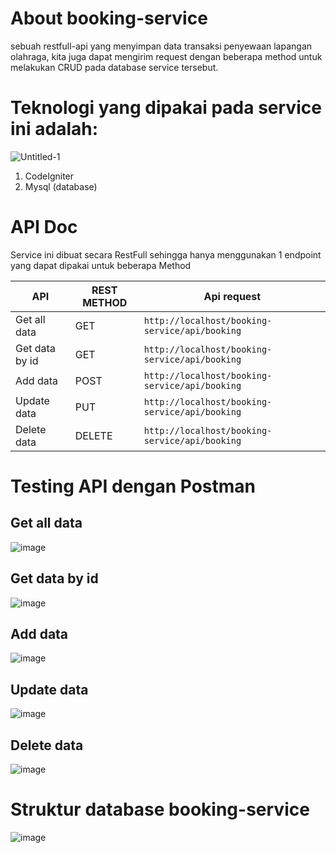 # About booking-service
sebuah restfull-api yang menyimpan data transaksi penyewaan lapangan olahraga, kita juga dapat mengirim request dengan beberapa method untuk melakukan CRUD pada database service tersebut.

# Teknologi yang dipakai pada service ini adalah:
![Untitled-1](https://user-images.githubusercontent.com/59037594/198886163-2d1eea03-a492-482b-9307-b2b345273915.png)
1. CodeIgniter
2. Mysql (database)

# API Doc
Service ini dibuat secara RestFull sehingga hanya menggunakan 1 endpoint yang dapat dipakai untuk beberapa Method

| API            | REST METHOD   | Api request |
| -------------  | ------------- | -------------|
| Get all data   | GET | `http://localhost/booking-service/api/booking`  | 
| Get data by id | GET | `http://localhost/booking-service/api/booking`  |
| Add data       | POST | `http://localhost/booking-service/api/booking`  |
| Update data    | PUT | `http://localhost/booking-service/api/booking` |
| Delete data    | DELETE | `http://localhost/booking-service/api/booking`  |

# Testing API dengan Postman
## Get all data
![image](https://user-images.githubusercontent.com/59037594/198870964-e4161b3b-535d-45e3-b8d4-993718252a7b.png)

## Get data by id
![image](https://user-images.githubusercontent.com/59037594/198871016-d2621b05-6ed3-49fc-afe7-3c5640906157.png)

## Add data
![image](https://user-images.githubusercontent.com/59037594/198885662-d6fcb8a2-7052-492d-b4b5-f1c16b43cfc8.png)

## Update data
![image](https://user-images.githubusercontent.com/59037594/198885764-bec49451-587d-45be-a4e8-79542ee91324.png)

## Delete data
![image](https://user-images.githubusercontent.com/59037594/198885825-2c5acf97-dc04-437f-afb8-754ea506884a.png)

# Struktur database booking-service
![image](https://user-images.githubusercontent.com/59037594/198886649-82baac5f-0259-450f-9e47-3899ee1e8485.png)
